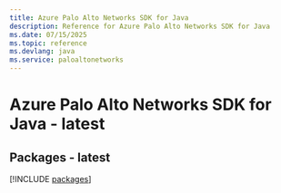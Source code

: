 ```yaml
---
title: Azure Palo Alto Networks SDK for Java
description: Reference for Azure Palo Alto Networks SDK for Java
ms.date: 07/15/2025
ms.topic: reference
ms.devlang: java
ms.service: paloaltonetworks
---
```

# Azure Palo Alto Networks SDK for Java - latest
## Packages - latest
[!INCLUDE [packages](palo-alto-networks-index.md)]